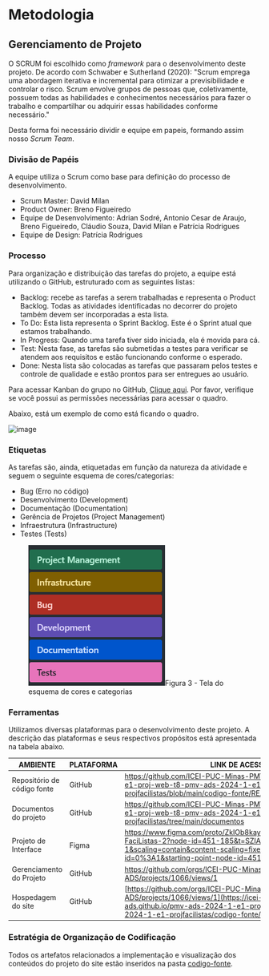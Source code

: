 
# Metodologia


## Gerenciamento de Projeto
O SCRUM foi escolhido como _framework_ para o desenvolvimento deste projeto. De acordo com Schwaber e Sutherland (2020):
"Scrum emprega uma abordagem iterativa e incremental para otimizar a previsibilidade e controlar o risco. Scrum envolve grupos de pessoas que, coletivamente, possuem todas as habilidades e conhecimentos necessários para fazer o trabalho e compartilhar ou adquirir essas habilidades conforme necessário."

Desta forma foi necessário dividir e equipe em papeis, formando assim nosso _Scrum Team_.

### Divisão de Papéis

A equipe utiliza o Scrum como base para definição do processo de desenvolvimento.
- Scrum Master: David Milan
- Product Owner: Breno Figueiredo
- Equipe de Desenvolvimento: Adrian Sodré, Antonio Cesar de Araujo, Breno Figueiredo, Cláudio Souza, David Milan e Patrícia Rodrigues
- Equipe de Design: Patrícia Rodrigues

### Processo

Para organização e distribuição das tarefas do projeto, a equipe está utilizando o GitHub, estruturado com as seguintes listas:

- Backlog: recebe as tarefas a serem trabalhadas e representa o Product Backlog. Todas as atividades identificadas no decorrer do projeto também devem ser incorporadas a esta lista. 
- To Do: Esta lista representa o Sprint Backlog. Este é o Sprint atual que estamos trabalhando. 
- In Progress: Quando uma tarefa tiver sido iniciada, ela é movida para cá.
- Test: Nesta fase, as tarefas são submetidas a testes para verificar se atendem aos requisitos e estão funcionando conforme o esperado.
- Done: Nesta lista são colocadas as tarefas que passaram pelos testes e controle de qualidade e estão prontos para ser entregues ao usuário.

Para acessar Kanban do grupo no GitHub, [Clique aqui](https://github.com/orgs/ICEI-PUC-Minas-PMV-ADS/projects/1066/views/1). Por favor, verifique se você possui as permissões necessárias para acessar o quadro.

Abaixo, está um exemplo de como está ficando o quadro.

![image](https://github.com/ICEI-PUC-Minas-PMV-ADS/pmv-ads-2024-1-e1-proj-web-t8-pmv-ads-2024-1-e1-projfacilistas/assets/80117189/2d401b53-f553-4694-aab2-206ddd15bebb)


### Etiquetas
<p>As tarefas são, ainda, etiquetadas em função da natureza da atividade e seguem o seguinte esquema de cores/categorias:</p>

<ul>
  <li>Bug (Erro no código)</li>
  <li>Desenvolvimento (Development)</li>
  <li>Documentação (Documentation)</li>
  <li>Gerência de Projetos (Project Management)</li>
  <li>Infraestrutura (Infrastructure)</li>
  <li>Testes (Tests)</li>
</ul>

<figure> 
  <img src="img/Etiquetas.png"
    <figcaption>Figura 3 - Tela do esquema de cores e categorias</figcaption>
</figure> 
  
### Ferramentas

Utilizamos diversas plataformas para o desenvolvimento deste projeto. A descrição das plataformas e seus respectivos propósitos está apresentada na tabela abaixo.

| AMBIENTE                            | PLATAFORMA                         | LINK DE ACESSO                         |
|-------------------------------------|------------------------------------|----------------------------------------|
| Repositório de código fonte         | GitHub                             | https://github.com/ICEI-PUC-Minas-PMV-ADS/pmv-ads-2024-1-e1-proj-web-t8-pmv-ads-2024-1-e1-projfacilistas/blob/main/codigo-fonte/README.md |
| Documentos do projeto               | GitHub                             | https://github.com/ICEI-PUC-Minas-PMV-ADS/pmv-ads-2024-1-e1-proj-web-t8-pmv-ads-2024-1-e1-projfacilistas/tree/main/documentos |
| Projeto de Interface                | Figma                              | https://www.figma.com/proto/ZkIOb8kayKYGIQjyN8q8QC/Prototipo-FaciListas-2?node-id=451-185&t=SZIAie3RbWFMgIyE-1&scaling=contain&content-scaling=fixed&page-id=0%3A1&starting-point-node-id=451%3A80 |
| Gerenciamento do Projeto            | GitHub                             | https://github.com/orgs/ICEI-PUC-Minas-PMV-ADS/projects/1066/views/1 |
| Hospedagem do site                  | GitHub                             | [https://github.com/orgs/ICEI-PUC-Minas-PMV-ADS/projects/1066/views/1](https://icei-puc-minas-pmv-ads.github.io/pmv-ads-2024-1-e1-proj-web-t8-pmv-ads-2024-1-e1-projfacilistas/codigo-fonte/paginaIncial/) |


### Estratégia de Organização de Codificação 

Todos os artefatos relacionados a implementação e visualização dos conteúdos do projeto do site estão inseridos na pasta [codigo-fonte](https://github.com/ICEI-PUC-Minas-PMV-ADS/pmv-ads-2024-1-e1-proj-web-t8-pmv-ads-2024-1-e1-projfacilistas/tree/main/codigo-fonte).
